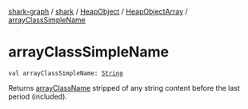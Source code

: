 [shark-graph](../../../index.md) / [shark](../../index.md) / [HeapObject](../index.md) / [HeapObjectArray](index.md) / [arrayClassSimpleName](./array-class-simple-name.md)

# arrayClassSimpleName

`val arrayClassSimpleName: `[`String`](https://kotlinlang.org/api/latest/jvm/stdlib/kotlin/-string/index.html)

Returns [arrayClassName](array-class-name.md) stripped of any string content before the last period (included).


